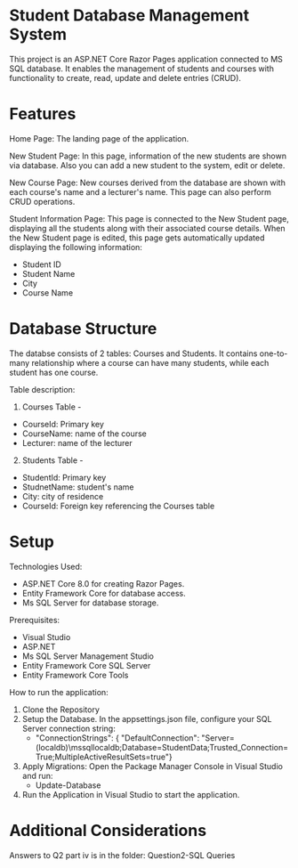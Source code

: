 # Student Database Management System
This project is an ASP.NET Core Razor Pages application connected to MS SQL database. It enables the management of students and courses with functionality to create, read, update and delete entries (CRUD).

# Features
Home Page:
The landing page of the application.

New Student Page:
In this page, information of the new students are shown via database. Also you can add a new student to the system, edit or delete. 

New Course Page:
New courses derived from the database are shown with each course's name and a lecturer's name. This page can also perform CRUD operations.

Student Information Page:
This page is connected to the New Student page, displaying all the students along with their associated course details. When the New Student page is edited, this page gets automatically updated displaying the following information: 
- Student ID
- Student Name
- City
- Course Name

# Database Structure
The databse consists of 2 tables: Courses and Students. It contains one-to-many relationship where a course can have many students, while each student has one course.

Table description:
1. Courses Table -
- CourseId: Primary key
- CourseName: name of the course
- Lecturer: name of the lecturer
  
2. Students Table -
- StudentId: Primary key
- StudnetName: student's name
- City: city of residence
- CourseId: Foreign key referencing the Courses table
  
# Setup
Technologies Used:
- ASP.NET Core 8.0 for creating Razor Pages.
- Entity Framework Core for database access.
- Ms SQL Server for database storage.

Prerequisites:
- Visual Studio
- ASP.NET
- Ms SQL Server Management Studio
- Entity Framework Core SQL Server
- Entity Framework Core Tools

How to run the application:
1. Clone the Repository
2. Setup the Database. In the appsettings.json file, configure your SQL Server connection string:
   - "ConnectionStrings": {
    "DefaultConnection": "Server=(localdb)\\mssqllocaldb;Database=StudentData;Trusted_Connection=True;MultipleActiveResultSets=true"}
3. Apply Migrations: Open the Package Manager Console in Visual Studio and run:
   - Update-Database
4. Run the Application in Visual Studio to start the application.

# Additional Considerations
Answers to Q2 part iv is in the folder: Question2-SQL Queries
